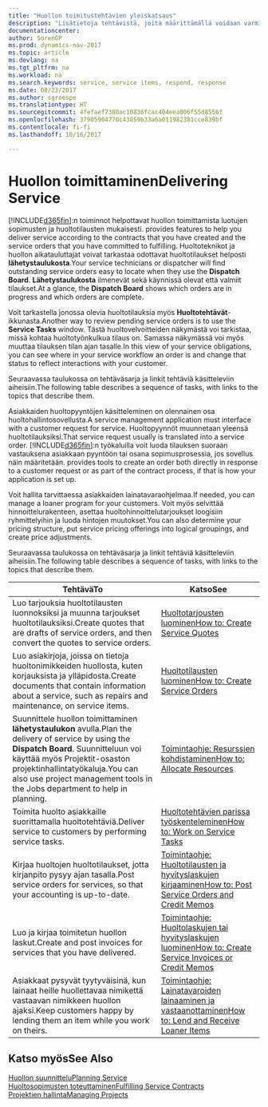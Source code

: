 ```yaml
---
title: "Huollon toimitustehtävien yleiskatsaus"
description: "Lisätietoja tehtävistä, joita määrittämällä voidaan varmistaa laadukkaan huollon toimitus ja asiakkaiden kanssa tehtyjen sopimusten noudattaminen."
documentationcenter: 
author: SorenGP
ms.prod: dynamics-nav-2017
ms.topic: article
ms.devlang: na
ms.tgt_pltfrm: na
ms.workload: na
ms.search.keywords: service, service items, respond, response
ms.date: 08/23/2017
ms.author: sgroespe
ms.translationtype: HT
ms.sourcegitcommit: 4fefaef7380ac10836fcac404eea006f55d8556f
ms.openlocfilehash: 37905904770c43859b33a6a011982381cce839bf
ms.contentlocale: fi-fi
ms.lasthandoff: 10/16/2017

---
```

# <a name="delivering-service"></a><span data-ttu-id="7108b-103">Huollon toimittaminen</span><span class="sxs-lookup"><span data-stu-id="7108b-103">Delivering Service</span></span>
[!INCLUDE[d365fin](includes/d365fin_md.md)]<span data-ttu-id="7108b-104">:n toiminnot helpottavat huollon toimittamista luotujen sopimusten ja huoltotilausten mukaisesti.</span><span class="sxs-lookup"><span data-stu-id="7108b-104"> provides features to help you deliver service according to the contracts that you have created and the service orders that you have committed to fulfilling.</span></span> <span data-ttu-id="7108b-105">Huoltoteknikot ja huollon aikatauluttajat voivat tarkastaa odottavat huoltotilaukset helposti **lähetystaulukosta**.</span><span class="sxs-lookup"><span data-stu-id="7108b-105">Your service technicians or dispatcher will find outstanding service orders easy to locate when they use the **Dispatch Board**.</span></span> <span data-ttu-id="7108b-106">**Lähetystaulukosta** ilmenevät sekä käynnissä olevat että valmiit tilaukset.</span><span class="sxs-lookup"><span data-stu-id="7108b-106">At a glance, the **Dispatch Board** shows which orders are in progress and which orders are complete.</span></span>  
  
<span data-ttu-id="7108b-107">Voit tarkastella jonossa olevia huoltotilauksia myös **Huoltotehtävät**-ikkunasta.</span><span class="sxs-lookup"><span data-stu-id="7108b-107">Another way to review pending service orders is to use the **Service Tasks** window.</span></span> <span data-ttu-id="7108b-108">Tästä huoltovelvoitteiden näkymästä voi tarkistaa, missä kohtaa huoltotyönkulkua tilaus on. Samassa näkymässä voi myös muuttaa tilauksen tilan ajan tasalle.</span><span class="sxs-lookup"><span data-stu-id="7108b-108">In this view of your service obligations, you can see where in your service workflow an order is and change that status to reflect interactions with your customer.</span></span>  
  
<span data-ttu-id="7108b-109">Seuraavassa taulukossa on tehtäväsarja ja linkit tehtäviä käsitteleviin aiheisiin.</span><span class="sxs-lookup"><span data-stu-id="7108b-109">The following table describes a sequence of tasks, with links to the topics that describe them.</span></span>   

<span data-ttu-id="7108b-110">Asiakkaiden huoltopyyntöjen käsitteleminen on olennainen osa huoltohallintosovellusta.</span><span class="sxs-lookup"><span data-stu-id="7108b-110">A service management application must interface with a customer request for service.</span></span> <span data-ttu-id="7108b-111">Huoltopyynnöt muunnetaan yleensä huoltotilauksiksi.</span><span class="sxs-lookup"><span data-stu-id="7108b-111">That service request usually is translated into a service order.</span></span> [!INCLUDE[d365fin](includes/d365fin_md.md)]<span data-ttu-id="7108b-112">:n työkaluilla voit luoda tilauksen suoraan vastauksena asiakkaan pyyntöön tai osana sopimusprosessia, jos sovellus näin määritetään.</span><span class="sxs-lookup"><span data-stu-id="7108b-112"> provides tools to create an order both directly in response to a customer request or as part of the contract process, if that is how your application is set up.</span></span>  
  
<span data-ttu-id="7108b-113">Voit hallita tarvittaessa asiakkaiden lainatavaraohjelmaa.</span><span class="sxs-lookup"><span data-stu-id="7108b-113">If needed, you can manage a loaner program for your customers.</span></span> <span data-ttu-id="7108b-114">Voit myös selvittää hinnoittelurakenteen, asettaa huoltohinnoittelutarjoukset loogisiin ryhmittelyihin ja luoda hintojen muutokset.</span><span class="sxs-lookup"><span data-stu-id="7108b-114">You can also determine your pricing structure, put service pricing offerings into logical groupings, and create price adjustments.</span></span>  
  
<span data-ttu-id="7108b-115">Seuraavassa taulukossa on tehtäväsarja ja linkit tehtäviä käsitteleviin aiheisiin.</span><span class="sxs-lookup"><span data-stu-id="7108b-115">The following table describes a sequence of tasks, with links to the topics that describe them.</span></span>   
  
|<span data-ttu-id="7108b-116">**Tehtävä**</span><span class="sxs-lookup"><span data-stu-id="7108b-116">**To**</span></span>|<span data-ttu-id="7108b-117">**Katso**</span><span class="sxs-lookup"><span data-stu-id="7108b-117">**See**</span></span>|  
|------------|-------------|  
|<span data-ttu-id="7108b-118">Luo tarjouksia huoltotilausten luonnoksiksi ja muunna tarjoukset huoltotilauksiksi.</span><span class="sxs-lookup"><span data-stu-id="7108b-118">Create quotes that are drafts of service orders, and then convert the quotes to service orders.</span></span>|[<span data-ttu-id="7108b-119">Huoltotarjousten luominen</span><span class="sxs-lookup"><span data-stu-id="7108b-119">How to: Create Service Quotes</span></span>](service-how-to-create-service-quotes.md)|
|<span data-ttu-id="7108b-120">Luo asiakirjoja, joissa on tietoja huoltonimikkeiden huollosta, kuten korjauksista ja ylläpidosta.</span><span class="sxs-lookup"><span data-stu-id="7108b-120">Create documents that contain information about a service, such as repairs and maintenance, on service items.</span></span>|[<span data-ttu-id="7108b-121">Huoltotilausten luominen</span><span class="sxs-lookup"><span data-stu-id="7108b-121">How to: Create Service Orders</span></span>](service-how-to-create-service-orders.md)|
|<span data-ttu-id="7108b-122">Suunnittele huollon toimittaminen **lähetystaulukon** avulla.</span><span class="sxs-lookup"><span data-stu-id="7108b-122">Plan the delivery of service by using the **Dispatch Board**.</span></span> <span data-ttu-id="7108b-123">Suunnitteluun voi käyttää myös Projektit-osaston projektinhallintatyökaluja.</span><span class="sxs-lookup"><span data-stu-id="7108b-123">You can also use project management tools in the Jobs department to help in planning.</span></span>|[<span data-ttu-id="7108b-124">Toimintaohje: Resurssien kohdistaminen</span><span class="sxs-lookup"><span data-stu-id="7108b-124">How to: Allocate Resources</span></span>](service-how-to-allocate-resources.md)|  
|<span data-ttu-id="7108b-125">Toimita huolto asiakkaille suorittamalla huoltotehtäviä.</span><span class="sxs-lookup"><span data-stu-id="7108b-125">Deliver service to customers by performing service tasks.</span></span>|[<span data-ttu-id="7108b-126">Huoltotehtävien parissa työskenteleminen</span><span class="sxs-lookup"><span data-stu-id="7108b-126">How to: Work on Service Tasks</span></span>](service-how-to-work-on-service-tasks.md)|  
|<span data-ttu-id="7108b-127">Kirjaa huoltojen huoltotilaukset, jotta kirjanpito pysyy ajan tasalla.</span><span class="sxs-lookup"><span data-stu-id="7108b-127">Post service orders for services, so that your accounting is up-to-date.</span></span>|[<span data-ttu-id="7108b-128">Toimintaohje: Huoltotilausten ja hyvityslaskujen kirjaaminen</span><span class="sxs-lookup"><span data-stu-id="7108b-128">How to: Post Service Orders and Credit Memos</span></span>](service-how-to-post-service-orders.md)|  
|<span data-ttu-id="7108b-129">Luo ja kirjaa toimitetun huollon laskut.</span><span class="sxs-lookup"><span data-stu-id="7108b-129">Create and post invoices for services that you have delivered.</span></span>|[<span data-ttu-id="7108b-130">Toimintaohje: Huoltolaskujen tai hyvityslaskujen luominen</span><span class="sxs-lookup"><span data-stu-id="7108b-130">How to: Create Service Invoices or Credit Memos</span></span>](service-how-create-invoices.md)|  
|<span data-ttu-id="7108b-131">Asiakkaat pysyvät tyytyväisinä, kun lainaat heille huollettavaa nimikettä vastaavan nimikkeen huollon ajaksi.</span><span class="sxs-lookup"><span data-stu-id="7108b-131">Keep customers happy by lending them an item while you work on theirs.</span></span>| [<span data-ttu-id="7108b-132">Toimintaohje: Lainatavaroiden lainaaminen ja vastaanottaminen</span><span class="sxs-lookup"><span data-stu-id="7108b-132">How to: Lend and Receive Loaner Items</span></span>](service-how-to-lend-receive-loaners.md)|
  
## <a name="see-also"></a><span data-ttu-id="7108b-133">Katso myös</span><span class="sxs-lookup"><span data-stu-id="7108b-133">See Also</span></span>  
[<span data-ttu-id="7108b-134">Huollon suunnittelu</span><span class="sxs-lookup"><span data-stu-id="7108b-134">Planning Service</span></span>](service-plan-service.md)  
[<span data-ttu-id="7108b-135">Huoltosopimusten toteuttaminen</span><span class="sxs-lookup"><span data-stu-id="7108b-135">Fulfilling Service Contracts</span></span>](service-fulfill-service-contracts.md)  
[<span data-ttu-id="7108b-136">Projektien hallinta</span><span class="sxs-lookup"><span data-stu-id="7108b-136">Managing Projects</span></span>](projects-manage-projects.md)  

